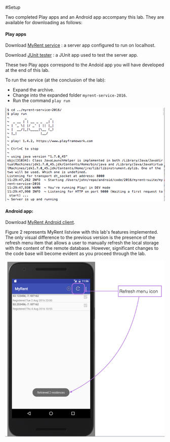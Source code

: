 #Setup

Two completed Play apps and an Android app accompany this lab. They are available for downloading as follows:

<h4>Play apps</h4>

Download [MyRent service](archive/myrent-service-2016.zip) : a server app configured to run on localhost. 

Download [JUnit tester](archive/myrent-service-2016.zip) : a JUnit app used to test the server app.

These two Play apps correspond to the Andoid app you will have developed at the end of this lab.


To run the service (at the conclusion of the lab):

- Expand the archive.
- Change into the expanded folder `myrent-service-2016`.
- Run the command `play run`

![Figure 1: Server running](img/01.png)



<h4>Android app:</h4>

Download [MyRent Android client](archive/myrent.zip).

Figure 2 represents MyRent listview with this lab's features implemented. The only visual difference to the previous version is the presence of the refresh menu item that allows a user to manually refresh the local storage with the content of the remote database. However, significant changes to the code base will become evident as you proceed through the lab.

![Figure 2: MyRent listview](img/02.png)

